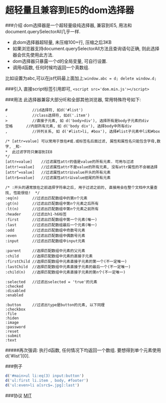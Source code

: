 超轻量且兼容到IE5的dom选择器
=====
###介绍
dom选择器是一个超轻量级纯选择器, 兼容到IE5, 用法和document.querySelectorAll几乎一样.
* 此dom选择器超轻量, 未压缩100+行, 压缩之后3KB
* 如果浏览器支持document.querySelectorAll方法且查询语句正确, 则此选择器会优先使用此方法.
* dom选择器只暴露一个d的全局变量, 可自行设置.
* 调用d函数, 任何时候均返回一个真数组.

比如设置为abc,可以在js代码最上面加上:```window.abc = d; delete window.d;```

###引入
直接script标签引用即可, ```<script src='dom.min.js'></script>```

###用法
此选择器兼容大部分IE和全部其他浏览器, 常用特殊符号如下:
```
#			//id选择符, 如d('#list')
.			//class选择符, 如d('.item')
>			//直接子元素, 如 d('body>div'), 选择所有是body子元素的div
空格		//内部所有元素, 如 d('body div'), 选择body中所有div
,			//并列关系, 如 d('#list>li, #box'), 选择#list子元素中li和#box

/* [attr=value] 可以常用于放在#或.或标签名后面过滤, 属性和属性名只能包含字母,数字, _和-   
*  此过滤字符只兼容到IE8
*/
[attr=value]	//过滤属性attr的值是value的所有元素. 可用与过滤
[attr!=value]   //过滤属性attr不是value的所有元素, 没有attr属性的不会被选择
[attr^=value]   //过滤属性attr以value开头的所有元素
[attr$=value]   //过滤属性attr以value结尾的所有元素

/* :开头的通常放在之前选择字符串之后, 用于过滤之前的, 直接用会在整个文档中大量查找, 性能很低!  */
:eq(n)		//过滤出匹配数组中的第n个元素
:gt(n)      //过滤出匹配数组中第n个元素之后所有
:lt(n)      //过滤出匹配数组中第n个元素之前所有
:header     //过滤出h1-h6标签
:first      //过滤出匹配数组中第一个元素(唯一)
:last       //过滤出匹配数组最后一个元素(唯一)
:odd        //过滤出匹配数组中奇数号元素
:even       //过滤出匹配数组中偶数号元素
:input      //过滤出匹配数组中input元素

:parent     //选择匹配数组中元素的父元素
:child      //选择匹配数组中元素的直接子元素
:firstChild //选择匹配数组中元素直接子元素的第一个(不一定唯一)
:lastChild  //选择匹配数组中元素直接子元素的最后一个(不一定唯一)
:child(n)   //选择匹配数组中元素直接子元素的第n个(不一定唯一)

:selected   //过滤出selected = 'true'的元素
:checked
:disabled
:enabled

:button		//过滤出type是button的元素, 以下同理
:checkbox
:file
:hiden
:image
:password
:reset
:submit
:text
```
#####再次强调: 执行d函数, 任何情况下均返回一个数组. 要想得到单个元素使用 d('#list')[0].

###例子
```javascript
d('#main>ul li:eq(3) input:button')
d('ul:first li.item , body, #footer')
d('ul:even>li a[src$=.jpg]:last')
```

###协议
[MIT](https://github.com/flfwzgl/select/blob/master/LICENSE)